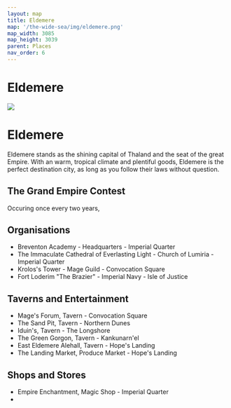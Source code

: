 ```yaml
---
layout: map
title: Eldemere
map: '/the-wide-sea/img/eldemere.png'
map_width: 3085
map_height: 3039
parent: Places
nav_order: 6
---
```


# Eldemere

![](/the-wide-sea/img/eldemere.jpg)

# Eldemere

Eldemere stands as the shining capital of Thaland and the seat of the great Empire. With an warm, tropical climate and plentiful goods, Eldemere is the perfect destination city, as long as you follow their laws without question.

## The Grand Empire Contest

Occuring once every two years, 

## Organisations

* Breventon Academy - Headquarters - Imperial Quarter
* The Immaculate Cathedral of Everlasting Light - Church of Lumiria - Imperial Quarter
* Krolos's Tower - Mage Guild - Convocation Square
* Fort Loderim "The Brazier" - Imperial Navy - Isle of Justice

## Taverns and Entertainment

* Mage's Forum, Tavern - Convocation Square
* The Sand Pit, Tavern - Northern Dunes
* Iduin's, Tavern - The Longshore
* The Green Gorgon, Tavern - Kankunarn'el
* East Eldemere Alehall, Tavern - Hope's Landing
* The Landing Market, Produce Market - Hope's Landing

## Shops and Stores

* Empire Enchantment, Magic Shop - Imperial Quarter
* 